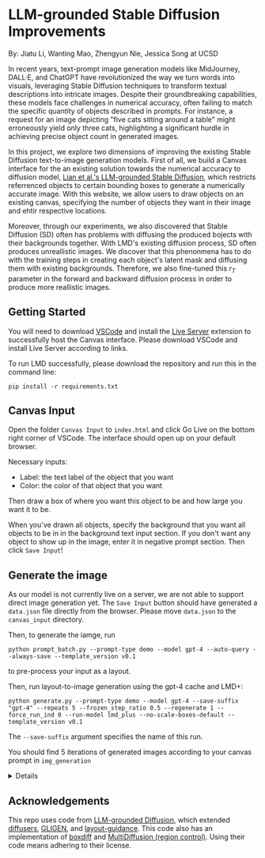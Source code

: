 # LLM-grounded Stable Diffusion Improvements
By: Jiatu Li, Wanting Mao, Zhengyun Nie, Jessica Song at UCSD

In recent years, text-prompt image generation models like MidJourney, DALL·E, and ChatGPT have revolutionized the way we turn words into visuals, leveraging Stable Diffusion techniques to transform textual descriptions into intricate images. Despite their groundbreaking capabilities, these models face challenges in numerical accuracy, often failing to match the specific quantity of objects described in prompts. For instance, a request for an image depicting "five cats sitting around a table" might erroneously yield only three cats, highlighting a significant hurdle in achieving precise object count in generated images. 

In this project, we explore two dimensions of improving the existing Stable Diffusion text-to-image generation models. First of all, we build a Canvas interface for the an existing solution towards the numerical accuracy to diffusion model, [Lian et al.'s LLM-grounded Stable Diffusion](https://github.com/TonyLianLong/LLM-groundedDiffusion), which restricts referrenced objects to certain bounding boxes to generate a numerically accurate image. With this website, we allow users to draw objects on an existing canvas, specifying the number of objects they want in their image and ehtir respective locations. 

Moreover, through our experiments, we also discovered that Stable Diffusion (SD) often has problems with diffusing the produced bojects with their backgrounds together. With LMD's existing diffusion process, SD often produces unreallistic images. We discover that this phenonmena has to do with the training steps in creating each object's latent mask and diffusing them with existing backgrounds. Therefore, we also fine-tuned this $r_T$ parameter in the forward and backward diffusion process in order to produce more reallistic images. 

## Getting Started
You will need to download [VSCode](https://code.visualstudio.com/) and install the [Live Server](https://marketplace.visualstudio.com/items?itemName=ritwickdey.LiveServer) extension to successfully host the Canvas interface. Please download VSCode and install Live Server according to links. 

To run LMD successfully, please download the repository and run this in the command line:
```
pip install -r requirements.txt
```
## Canvas Input
Open the folder `Canvas Input` to `index.html` and click Go Live on the bottom right corner of VSCode. The interface should open up on your default browser. 

Necessary inputs:
- Label: the text label of the object that you want
- Color: the color of that object that you want
  
Then draw a box of where you want this object to be and how large you want it to be.

When you've drawn all objects, specify the background that you want all objects to be in in the background text input section. 
If you don't want any object to show up in the image, enter it in negative prompt section. Then click `Save Input`!

## Generate the image
As our model is not currently live on a server, we are not able to support direct image generation yet. 
The `Save Input` button should have generated a `data.json` file directly from the browser. Please move `data.json` to the `canvas_input` directory. 

Then, to generate the iamge, run 
```
python prompt_batch.py --prompt-type demo --model gpt-4 --auto-query --always-save --template_version v0.1
```
to pre-process your input as a layout. 

Then, run layout-to-image generation using the gpt-4 cache and LMD+:
```
python generate.py --prompt-type demo --model gpt-4 --save-suffix "gpt-4" --repeats 5 --frozen_step_ratio 0.5 --regenerate 1 --force_run_ind 0 --run-model lmd_plus --no-scale-boxes-default --template_version v0.1
```
The `--save-suffix` argument specifies the name of this run. 

You should find 5 iterations of generated images according to your canvas prompt in `img_generation`

<details>
Note: we set `--ignore-negative-prompt` in SD v1.5 so that SD generation does not depend on the LLM and follows a text-to-image generation baseline (otherwise we take the LLM-generated negative prompts and put them into the negative prompt). For other baselines, you can feel free to generate. Evaluation is similar to LMD+, except you need to change the image path in the evaluation command.
</details>


## Acknowledgements
This repo uses code from [LLM-grounded Diffusion](https://github.com/TonyLianLong/LLM-groundedDiffusion), which extended [diffusers](https://huggingface.co/docs/diffusers/index), [GLIGEN](https://github.com/gligen/GLIGEN), and [layout-guidance](https://github.com/silent-chen/layout-guidance). This code also has an implementation of [boxdiff](https://github.com/showlab/BoxDiff) and [MultiDiffusion (region control)](https://github.com/omerbt/MultiDiffusion/tree/master). Using their code means adhering to their license.
